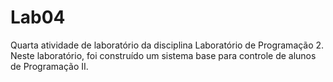 # Lab04
Quarta atividade de laboratório da disciplina Laboratório de Programação 2. Neste laboratório, foi construído um sistema 
base para controle de alunos de Programação II.
